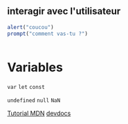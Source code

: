 
## interagir avec l'utilisateur

```javascript
alert("coucou")
prompt("comment vas-tu ?")
```

```javascript
```

# Variables

`var` `let` `const`

`undefined` `null` `NaN` 

[Tutorial MDN](https://developer.mozilla.org/fr/docs/Web/JavaScript)
[devdocs](https://devdocs.io/javascript/)
